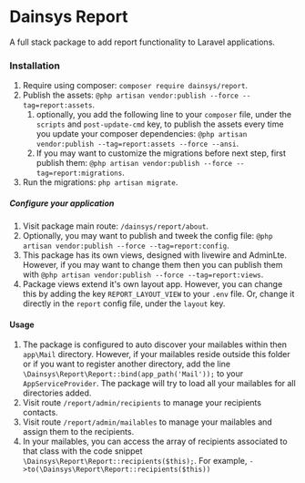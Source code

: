 # Dainsys Report
 A full stack package to add report functionality to Laravel applications. 

 ### Installation
 1. Require using composer: `composer require dainsys/report`.
 2. Publish the assets: `@php artisan vendor:publish --force --tag=report:assets`.  
    1. optionally, you add the following line to your `composer` file, under the `scripts` and `post-update-cmd` key, to publish the assets every time you update your composer dependencies: `@php artisan vendor:publish --tag=report:assets --force --ansi`.
    2. If you may want to customize the migrations before next step, first publish them: `@php artisan vendor:publish --force --tag=report:migrations`.
 3. Run the migrations: `php artisan migrate`.   
##### Configure your application
 1. Visit package main route: `/dainsys/report/about`.
 2. Optionally, you may want to publish and tweek the config file: `@php artisan vendor:publish --force --tag=report:config`.
 3. This package has its own views, designed with livewire and AdminLte. However, if you may want to change them then you can publish them with `@php artisan vendor:publish --force --tag=report:views`. 
 4. Package views extend it's own layout app. However, you can change this by adding the key `REPORT_LAYOUT_VIEW` to your `.env` file. Or, change it directly in the `report` config file, under the `layout` key.

#### Usage
1. The package is configured to auto discover your mailables within then `app\Mail` directory. However, if your mailables reside outside this folder or if you want to register another directory, add the line `\Dainsys\Report\Report::bind(app_path('Mail'));` to your `AppServiceProvider`. The package will try to load all your mailables for all directories added.
2. Visit route `/report/admin/recipients` to manage your recipients contacts.
3. Visit route `/report/admin/mailables` to manage your mailables and assign them to the recipients.
4. In your mailables, you can access the array of recipients associated to that class with the code snippet  `\Dainsys\Report\Report::recipients($this);`. For example, `->to(\Dainsys\Report\Report::recipients($this))`

